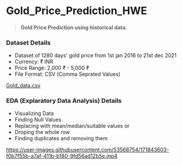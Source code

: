 # Gold_Price_Prediction_HWE
> #### Gold Price Prediction using historical data.
### Dataset Details
* Dataset of 1280 days' gold price from 1st jan 2016 to 21st dec 2021
* Currency: ₹ INR
* Price Range: 2,000 ₹ - 5,000 ₹
* File Format: CSV (Comma Seprated Values)

[Gold_data.csv](https://github.com/DharmadhikariSS/Gold_Price_Prediction_HWE/files/8831818/Gold_data.csv)

### EDA (Explaratory Data Analysis) Details
* Visualizing Data
* Finding Null Values
* Replacing with mean/median/suitable values or
* Droping the whole row
* Finding duplicates and removing them

https://user-images.githubusercontent.com/53568754/171843603-f0b7f55b-a7af-411b-b180-9fd56ad12b5e.mp4


